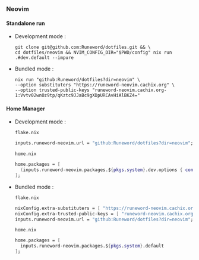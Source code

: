### Neovim

#### Standalone run

* Development mode :
  ```shell
  git clone git@github.com:Runeword/dotfiles.git && \
  cd dotfiles/neovim && NVIM_CONFIG_DIR="$PWD/config" nix run .#dev.default --impure
  ```

* Bundled mode :

  ```shell
  nix run "github:Runeword/dotfiles?dir=neovim" \
  --option substituters "https://runeword-neovim.cachix.org" \
  --option trusted-public-keys "runeword-neovim.cachix.org-1:Vvtv02wnOz9tp/qKztc9JJaBc9gXDpURCAvHiAlBKZ4="
  ```

#### Home Manager

* Development mode :

  `flake.nix`
  ```nix
  inputs.runeword-neovim.url = "github:Runeword/dotfiles?dir=neovim";
  ```

  `home.nix`
  ```nix
  home.packages = [
    (inputs.runeword-neovim.packages.${pkgs.system}.dev.options { configPath = "${config.home.homeDirectory}/neovim/config"; })
  ];
  ```

* Bundled mode :

  `flake.nix`
  ```nix
  nixConfig.extra-substituters = [ "https://runeword-neovim.cachix.org" ];
  nixConfig.extra-trusted-public-keys = [ "runeword-neovim.cachix.org-1:Vvtv02wnOz9tp/qKztc9JJaBc9gXDpURCAvHiAlBKZ4=" ];
  inputs.runeword-neovim.url = "github:Runeword/dotfiles?dir=neovim";
  ```

  `home.nix`
  ```nix
  home.packages = [
    inputs.runeword-neovim.packages.${pkgs.system}.default
  ];
  ```
